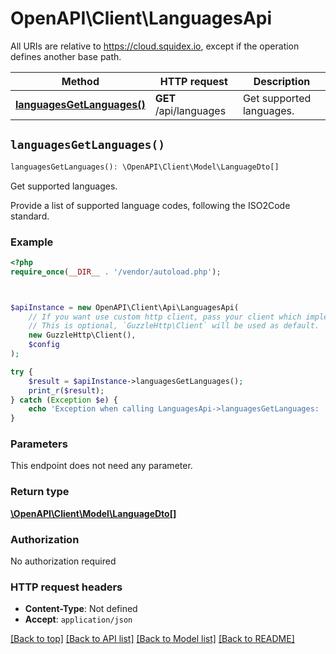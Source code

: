 # OpenAPI\Client\LanguagesApi

All URIs are relative to https://cloud.squidex.io, except if the operation defines another base path.

| Method | HTTP request | Description |
| ------------- | ------------- | ------------- |
| [**languagesGetLanguages()**](LanguagesApi.md#languagesGetLanguages) | **GET** /api/languages | Get supported languages. |


## `languagesGetLanguages()`

```php
languagesGetLanguages(): \OpenAPI\Client\Model\LanguageDto[]
```

Get supported languages.

Provide a list of supported language codes, following the ISO2Code standard.

### Example

```php
<?php
require_once(__DIR__ . '/vendor/autoload.php');



$apiInstance = new OpenAPI\Client\Api\LanguagesApi(
    // If you want use custom http client, pass your client which implements `GuzzleHttp\ClientInterface`.
    // This is optional, `GuzzleHttp\Client` will be used as default.
    new GuzzleHttp\Client(),
    $config
);

try {
    $result = $apiInstance->languagesGetLanguages();
    print_r($result);
} catch (Exception $e) {
    echo 'Exception when calling LanguagesApi->languagesGetLanguages: ', $e->getMessage(), PHP_EOL;
}
```

### Parameters

This endpoint does not need any parameter.

### Return type

[**\OpenAPI\Client\Model\LanguageDto[]**](../Model/LanguageDto.md)

### Authorization

No authorization required

### HTTP request headers

- **Content-Type**: Not defined
- **Accept**: `application/json`

[[Back to top]](#) [[Back to API list]](../../README.md#endpoints)
[[Back to Model list]](../../README.md#models)
[[Back to README]](../../README.md)
